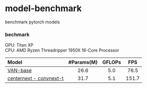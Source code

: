 # model-benchmark
benchmark pytorch models
### bechmark
GPU: Titan XP  
CPU: AMD Ryzen Threadripper 1950X 16-Core Processor

| Model     | #Params(M) | GFLOPs | FPS |
| :-------- | :--------: | :----: | :---------:|
| [VAN-base](https://github.com/Visual-Attention-Network/VAN-Classification)  |    26.6    |  5.0  |    76.5     |
| [centernext - convnext-t](https://github.com/MarkAny-Vision-AI/CenterNeXt)  |    31.7    |  5.1  |    151.7    |

